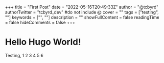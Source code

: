 +++
title = "First Post"
date = "2022-05-16T20:49:33Z"
author = "@tcbyrd"
authorTwitter = "tcbyrd_dev" #do not include @
cover = ""
tags = ["testing", ""]
keywords = ["", ""]
description = ""
showFullContent = false
readingTime = false
hideComments = false
+++

# Hello Hugo World!

Testing, 1 2 3 4 5 6
